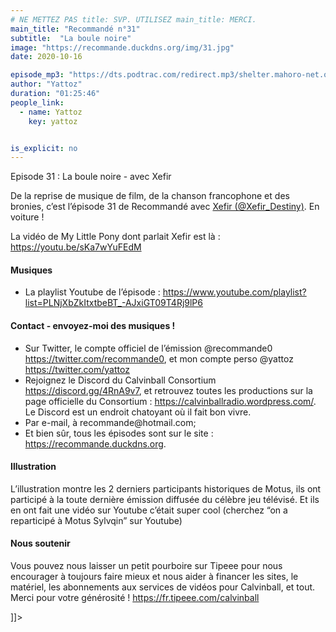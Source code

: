```yaml
---
# NE METTEZ PAS title: SVP. UTILISEZ main_title: MERCI.
main_title: "Recommandé n°31"
subtitle:  "La boule noire"
image: "https://recommande.duckdns.org/img/31.jpg"
date: 2020-10-16

episode_mp3: "https://dts.podtrac.com/redirect.mp3/shelter.mahoro-net.org/~yattoz/recommande/episodes/episode31.mp3"
author: "Yattoz"
duration: "01:25:46"
people_link: 
  - name: Yattoz
    key: yattoz


is_explicit: no
---
```


<PodcastHeader/>

<!-- ECRIRE LA DESCRIPTION DE L'EPISODE SOUS CETTE LIGNE -->
Episode 31 : La boule noire - avec Xefir

<p>De la reprise de musique de film, de la chanson francophone et des bronies, c’est l’épisode 31 de Recommandé avec <a href="https://twitter.com/xefir_destiny" rel="nofollow">Xefir (@Xefir_Destiny)</a>. En voiture !</p>

<p>La vidéo de My Little Pony dont parlait Xefir est là : <a href="https://youtu.be/sKa7wYuFEdM" rel="nofollow">https://youtu.be/sKa7wYuFEdM</a></p>

<h4>Musiques</h4>

<ul>
  <li>La playlist Youtube de l’épisode : <a href="https://www.youtube.com/playlist?list=PLNjXbZkItxtbeBT_-AJxiGT09T4Rj9lP6" rel="nofollow">https://www.youtube.com/playlist?list=PLNjXbZkItxtbeBT_-AJxiGT09T4Rj9lP6</a></li>
</ul>

<h4>Contact - envoyez-moi des musiques !</h4>

<ul>
  <li>Sur Twitter, le compte officiel de l’émission @recommande0 <a href="https://twitter.com/recommande0" rel="nofollow">https://twitter.com/recommande0</a>, et mon compte perso @yattoz <a href="https://twitter.com/yattoz" rel="nofollow">https://twitter.com/yattoz</a></li>
  <li>Rejoignez le Discord du Calvinball Consortium <a href="https://discord.gg/4RnA9v7" rel="nofollow">https://discord.gg/4RnA9v7</a>, et retrouvez toutes les productions sur la page officielle du Consortium : <a href="https://calvinballradio.wordpress.com/" rel="nofollow">https://calvinballradio.wordpress.com/</a>. Le Discord est un endroit chatoyant où il fait bon vivre.</li>
  <li>Par e-mail, à recommande@hotmail.com;</li>
  <li>Et bien sûr, tous les épisodes sont sur le site : <a href="https://recommande.duckdns.org" rel="nofollow">https://recommande.duckdns.org</a>.</li>
</ul>

<h4>Illustration</h4>

<p>L’illustration montre les 2 derniers participants historiques de Motus, ils ont participé à la toute dernière émission diffusée du célèbre jeu télévisé. Et ils en ont fait une vidéo sur Youtube c’était super cool (cherchez “on a reparticipé à Motus Sylvqin” sur Youtube)</p>

<h4>Nous soutenir</h4>

<p>Vous pouvez nous laisser un petit pourboire sur Tipeee pour nous encourager à toujours faire mieux et nous aider à financer les sites, le matériel, les abonnements aux services de vidéos pour Calvinball, et tout. Merci pour votre générosité ! <a href="https://fr.tipeee.com/calvinball" rel="nofollow">https://fr.tipeee.com/calvinball</a></p>

]]&gt;


